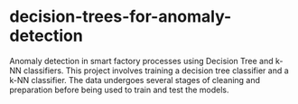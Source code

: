 # decision-trees-for-anomaly-detection
Anomaly detection in smart factory processes using Decision Tree and k-NN classifiers. This project involves training a decision tree classifier and a k-NN classifier. The data undergoes several stages of cleaning and preparation before being used to train and test the models.
